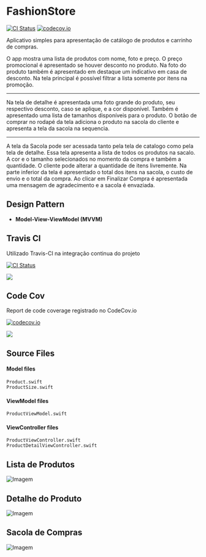 # FashionStore

[![CI Status](http://img.shields.io/travis/saragiotto/FashionStore.svg?style=flat)](https://travis-ci.org/saragiotto/FashionStore)
[![codecov.io](https://codecov.io/gh/saragiotto/FashionStore/branch/master/graphs/badge.svg)](https://codecov.io/gh/saragiotto/FashionStore/branch/master)

Aplicativo simples para apresentação de catálogo de produtos e carrinho de compras.


O app mostra uma lista de produtos com nome, foto e preço. O preço promocional é apresentado se houver desconto no produto. Na foto do produto também é apresentado em destaque um indicativo em casa de desconto. Na tela principal é possível filtrar a lista somente por itens na promoção.

***

Na tela de detalhe é apresentada uma foto grande do produto, seu respectivo desconto, caso se aplique, e a cor disponível. Também é apresentado uma lista de tamanhos disponíveis para o produto. O botão de comprar no rodapé da tela adiciona o produto na sacola do cliente e apresenta a tela da sacola na sequencia.

***

A tela da Sacola pode ser acessada tanto pela tela de catalogo como pela tela de detalhe. Essa tela apresenta a lista de todos os produtos na sacalo. A cor e o tamanho selecionados no momento da compra e também a quantidade. O cliente pode alterar a quantidade de itens livremente. Na parte inferior da tela é apresentado o total dos itens na sacola, o custo de envio e o total da compra. Ao clicar em Finalizar Compra é apresentada uma mensagem de agradecimento e a sacola é envaziada.

## Design Pattern 

* __Model-View-ViewModel (MVVM)__

## Travis CI

Utilizado Travis-CI na integração continua do projeto 

[![CI Status](http://img.shields.io/travis/saragiotto/FashionStore.svg?style=flat)](https://travis-ci.org/saragiotto/FashionStore)

![](https://avatars0.githubusercontent.com/u/639823?s=100&v=4)

## Code Cov 

Report de code coverage registrado no CodeCov.io 

[![codecov.io](https://codecov.io/gh/saragiotto/FashionStore/branch/master/graphs/badge.svg)](https://codecov.io/gh/saragiotto/FashionStore/branch/master)

![](https://avatars0.githubusercontent.com/u/8226205?s=100&v=4)

## Source Files
#### Model files

```
Product.swift
ProductSize.swift
```

#### ViewModel files

```
ProductViewModel.swift
```

#### ViewController files

```
ProductViewController.swift
ProductDetailViewController.swift
```

## Lista de Produtos

![Imagem](https://raw.githubusercontent.com/saragiotto/FashionStore/master/ScreenShots/IMG_6675.PNG)

## Detalhe do Produto

![Imagem](https://raw.githubusercontent.com/saragiotto/FashionStore/master/ScreenShots/IMG_6676.PNG)

## Sacola de Compras

![Imagem](https://raw.githubusercontent.com/saragiotto/FashionStore/master/ScreenShots/IMG_6677.PNG)